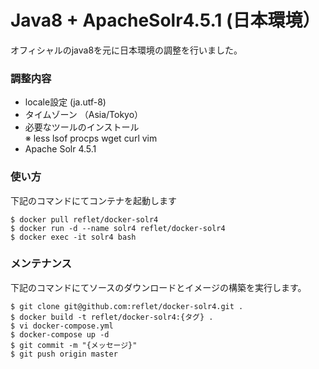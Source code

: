 # Java8 + ApacheSolr4.5.1 (日本環境）

オフィシャルのjava8を元に日本環境の調整を行いました。

### 調整内容 ###

* locale設定 (ja.utf-8)
* タイムゾーン （Asia/Tokyo）
* 必要なツールのインストール  
※ less lsof procps wget curl vim
* Apache Solr 4.5.1

### 使い方 ###

下記のコマンドにてコンテナを起動します

```
$ docker pull reflet/docker-solr4
$ docker run -d --name solr4 reflet/docker-solr4
$ docker exec -it solr4 bash
```

### メンテナンス ###

下記のコマンドにてソースのダウンロードとイメージの構築を実行します。

```
$ git clone git@github.com:reflet/docker-solr4.git .
$ docker build -t reflet/docker-solr4:{タグ} .
$ vi docker-compose.yml
$ docker-compose up -d
$ git commit -m "{メッセージ}"
$ git push origin master
```

